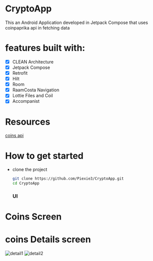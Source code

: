 # CryptoApp

This an Android Application developed in Jetpack Compose that uses coinpaprika api in fetching data
# features built with:
-[x] CLEAN Architecture
-[x] Jetpack Compose
-[x] Retrofit
-[x] Hilt
-[x] Room
-[x] RaamCosta Navigation
-[x] Lottie Files and Coil
-[x] Accompanist

# Resources
[coins api](https://api.coinpaprika.com)

# How to get started
- clone the project
  ```bash
  git clone https://github.com/Piexie3/CryptoApp.git
  cd CryptoApp
  ```
  ### UI
# Coins Screen

# coins Details screen
![detail1](https://github.com/Piexie3/CryptoApp/assets/106010697/5858ab94-b941-47ac-aac6-003bfa7deb7b)
![detail2](https://github.com/Piexie3/CryptoApp/assets/106010697/0fdc9ef3-8f5f-4ad2-a4d4-7730e49a0e0c)
